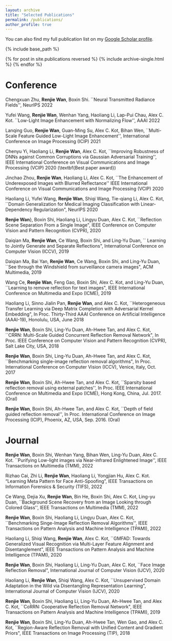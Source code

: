 ```yaml
---
layout: archive
title: "Selected Publications"
permalink: /publications/
author_profile: true
---
```

You can also find my full publication list on my [Google Scholar profile](https://scholar.google.com.sg/citations?user=S8_ES4MAAAAJ&hl=zh-CN&inst=10806615469772578445).


{% include base_path %}

{% for post in site.publications reversed %}
  {% include archive-single.html %}
{% endfor %}

**Conference**
======
Chengxuan Zhu, **Renjie Wan**, Boxin Shi.	``Neural Transmitted Radiance Fields'', NeurIPS 2022 

Yufei Wang, **Renjie Wan**, Wenhan Yang, Haoliang Li, Lap-Pui Chau, Alex C. Kot. ``Low-Light Image Enhancement with Normalizing Flow'', AAAI 2022

Lanqing Guo, **Renjie Wan**, Guan-Ming Su, Alex C. Kot, Bihan Wen, ``Multi-Scale Feature Guided Low-Light Image Enhancement'', International Conference on Image Processing (ICIP) 2021

Chenyu Yi, Haoliang Li, **Renjie Wan**, Alex C. Kot, ``Improving Robustness of DNNs against Common Corruptions via Gaussian Adversarial Training'', IEEE International Conference on Visual Communications and Image Processing (VCIP) 2020 (\textbf{Best paper award})

Jinchao Zhou,  **Renjie Wan**, Haoliang Li, Alex C. Kot, ``The Enhancement of Underexposed Images with Blurred Reflectance'' IEEE International Conference on Visual Communications and Image Processing (VCIP) 2020

Haoliang Li, Yufei Wang, **Renjie Wan**, Shiqi Wang, Tie-qiang Li, Alex C. Kot, ``Domain Generalization for Medical Imaging Classification with Linear-Dependency Regularization",  NeurIPS 2020 

**Renjie Wan**}, Boxin Shi, Haoliang Li, Lingyu Duan, Alex C. Kot, ``Reflection Scene Separation From a Single Image", IEEE Conference on Computer Vision and Pattern Recognition (CVPR), 2020

Daiqian Ma, **Renjie Wan**, Ce Wang, Boxin Shi, and Ling-Yu Duan, `` Learning to Jointly Generate and Separate Reflections", International Conference on Computer Vision (ICCV), 2019 

Daiqian Ma, Bai Yan, **Renjie Wan**, Ce Wang, Boxin Shi, and Ling-Yu Duan, ``See through the Windshield from surveillance camera images",  ACM Multimedia, 2019

Wang Ce, **Renjie Wan**, Feng Gao, Boxin Shi, Alex C. Kot, and Ling-Yu Duan, ``Learning to remove reflection for text images",  IEEE International Conference on Multimedia and Expo (ICME), 2019


Haoliang Li, Sinno Jialin Pan, **Renjie Wan**, and Alex C. Kot, ``Heterogeneous Transfer Learning via Deep Matrix Completion with Adversarial Kernel Embedding", In Proc. Thirty-Third AAAI Conference on Artificial Intelligence (AAAI-19), Honolulu, USA, June 2018

**Renjie Wan**, Boxin Shi, Ling-Yu Duan, Ah-Hwee Tan, and Alex C. Kot, ``CRRN: Multi-Scale Guided Concurrent Reflection Removal Network", In Proc. IEEE Conference on Computer Vision and Pattern Recognition (CVPR), Salt Lake City, USA, 2018

**Renjie Wan**, Boxin Shi, Ling-Yu Duan, Ah-Hwee Tan, and Alex C. Kot, ``Benchmarking single-image reflection removal algorithms", In Proc. International Conference on Computer Vision (ICCV), Venice, Italy, Oct. 2017

**Renjie Wan**, Boxin Shi, Ah-Hwee Tan, and Alex C. Kot, ``Sparsity based reflection removal using external patches'', In Proc. IEEE International Conference on Multimedia and Expo (ICME), Hong Kong, China, Jul. 2017. (Oral)

**Renjie Wan**, Boxin Shi, Ah-Hwee Tan, and Alex C. Kot, ``Depth of field guided reflection removal'', In Proc. International Conference on Image Processing (ICIP), Phoenix, AZ, USA, Sep. 2016. (Oral)

**Journal**
======

**Renjie Wan**, Boxin Shi, Wenhan Yang, Bihan Wen, Ling-Yu Duan, Alex C. Kot.
``Purifying Low-light images via Near-infrared Enlightened Image'', IEEE Transactions on Multimedia (TMM), 2022

Rizhao Cai, Zhi Li, **Renjie Wan**, Haoliang Li, Yongjian Hu, Alex C. Kot. “Learning Meta Pattern for Face Anti-Spoofing”, IEEE Transactions on Information Forensics \& Security (TIFS), 2022

Ce Wang, Dejia Xu, **Renjie Wan**, Bin He, Boxin Shi, Alex C. Kot, Ling-yu Duan, ``Background Scene Recovery from an Image Looking through Colored Glass'', IEEE Transactions on Multimedia (TMM), 2022

**Renjie Wan**, Boxin Shi, Haoliang Li, Lingyu Duan, Alex C. Kot, ``Benchmarking Singe-Image Reflection Removal Algorithms'', IEEE Transactions on Pattern Analysis and Machine Intelligence (TPAMI), 2022

Haoliang Li, Shiqi Wang, **Renjie Wan**, Alex C. Kot, ``GMFAD: Towards Generalized Visual Recognition via Multi-Layer Feature Alignment and Disentanglement", IEEE Transactions on Pattern Analysis and Machine Intelligence (TPAMI), 2020

**Renjie Wan**, Boxin Shi, Haoliang Li, Ling-Yu Duan, Alex C. Kot, ``Face Image Reflection Removal", International Journal of Computer Vision (IJCV), 2020

Haoliang Li, **Renjie Wan**, Shiqi Wang, Alex C. Kot, ``Unsupervised Domain Adaptation in the Wild via Disentangling Representation Learning", International Journal of Computer Vision (IJCV), 2020

**Renjie Wan**, Boxin Shi, Haoliang Li, Ling-Yu Duan, Ah-Hwee Tan, and Alex C. Kot, ``CoRRN: Cooperative Reflection Removal Network", IEEE Transactions on Pattern Analysis and Machine Intelligence (TPAMI), 2019

**Renjie Wan**, Boxin Shi, Ling-Yu Duan, Ah-Hwee Tan, Wen Gao, and Alex C. Kot, ``Region-Aware Reflection Removal with Unified Content and Gradient Priors", IEEE Transactions on Image Processing (TIP), 2018
